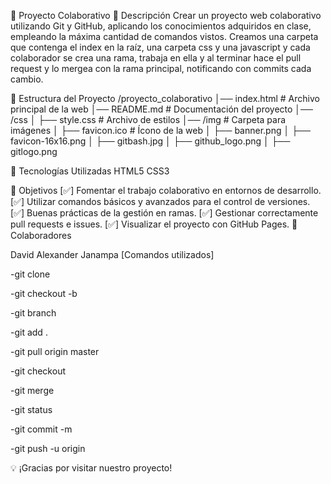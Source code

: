 📌 Proyecto Colaborativo
📖 Descripción
Crear un proyecto web colaborativo utilizando Git y GitHub, aplicando los conocimientos adquiridos en clase, empleando la máxima cantidad de comandos vistos. Creamos una carpeta que contenga el index en la raíz, una carpeta css y una javascript y cada colaborador se crea una rama, trabaja en ella y al terminar hace el pull request y lo mergea con la rama principal, notificando con commits cada cambio.

📁 Estructura del Proyecto
/proyecto_colaborativo
│── index.html    # Archivo principal de la web
│── README.md     # Documentación del proyecto
│── /css
│   ├── style.css  # Archivo de estilos
│── /img  # Carpeta para imágenes
│   ├── favicon.ico  # Ícono de la web
│   ├── banner.png
│   ├── favicon-16x16.png
│   ├── gitbash.jpg
│   ├── github_logo.png
│   ├── gitlogo.png

🚀 Tecnologías Utilizadas
HTML5
CSS3

🎯 Objetivos
[✅] Fomentar el trabajo colaborativo en entornos de desarrollo.
[✅] Utilizar comandos básicos y avanzados para el control de versiones.
[✅] Buenas prácticas de la gestión en ramas.
[✅] Gestionar correctamente pull requests e issues.
[✅] Visualizar el proyecto con GitHub Pages.
👥 Colaboradores

David Alexander Janampa
[Comandos utilizados]

-git clone

-git checkout -b

-git branch

-git add .

-git pull origin master

-git checkout

-git merge

-git status

-git commit -m

-git push -u origin

💡 ¡Gracias por visitar nuestro proyecto!
